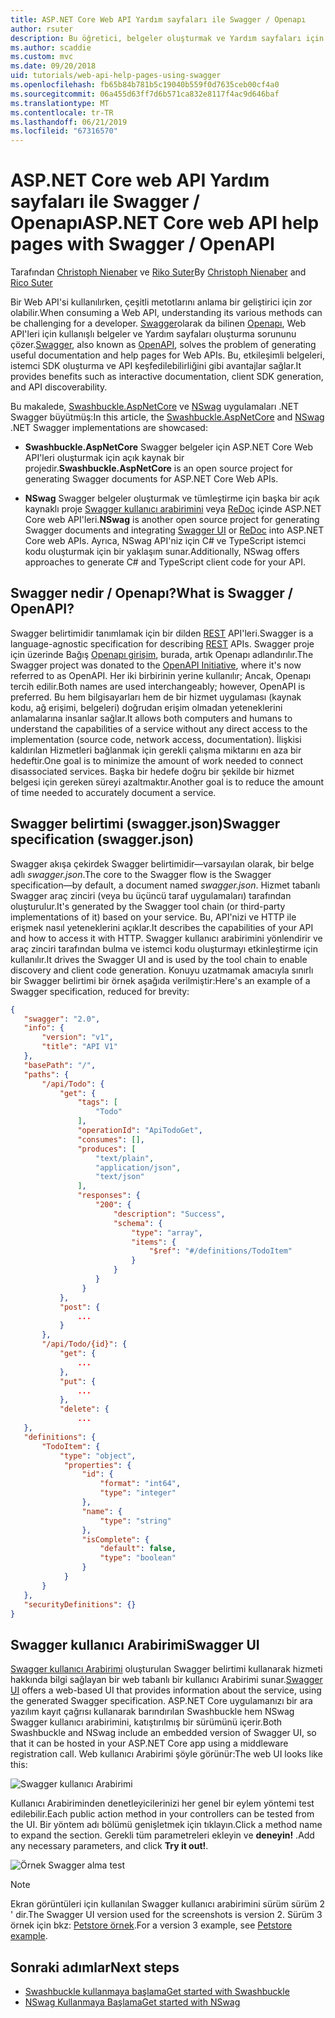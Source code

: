 ```yaml
---
title: ASP.NET Core Web API Yardım sayfaları ile Swagger / Openapı
author: rsuter
description: Bu öğretici, belgeler oluşturmak ve Yardım sayfaları için bir Web API uygulaması için Swagger ekleme bir kılavuz sağlar.
ms.author: scaddie
ms.custom: mvc
ms.date: 09/20/2018
uid: tutorials/web-api-help-pages-using-swagger
ms.openlocfilehash: fb65b84b781b5c19040b559f0d7635ceb00cf4a0
ms.sourcegitcommit: 06a455d63ff7d6b571ca832e8117f4ac9d646baf
ms.translationtype: MT
ms.contentlocale: tr-TR
ms.lasthandoff: 06/21/2019
ms.locfileid: "67316570"
---
```

# <a name="aspnet-core-web-api-help-pages-with-swagger--openapi"></a><span data-ttu-id="53c02-103">ASP.NET Core web API Yardım sayfaları ile Swagger / Openapı</span><span class="sxs-lookup"><span data-stu-id="53c02-103">ASP.NET Core web API help pages with Swagger / OpenAPI</span></span>

<span data-ttu-id="53c02-104">Tarafından [Christoph Nienaber](https://twitter.com/zuckerthoben) ve [Riko Suter](http://rsuter.com)</span><span class="sxs-lookup"><span data-stu-id="53c02-104">By [Christoph Nienaber](https://twitter.com/zuckerthoben) and [Rico Suter](http://rsuter.com)</span></span>

<span data-ttu-id="53c02-105">Bir Web API'si kullanılırken, çeşitli metotlarını anlama bir geliştirici için zor olabilir.</span><span class="sxs-lookup"><span data-stu-id="53c02-105">When consuming a Web API, understanding its various methods can be challenging for a developer.</span></span> <span data-ttu-id="53c02-106">[Swagger](https://swagger.io/)olarak da bilinen [Openapı](https://www.openapis.org/), Web API'leri için kullanışlı belgeler ve Yardım sayfaları oluşturma sorununu çözer.</span><span class="sxs-lookup"><span data-stu-id="53c02-106">[Swagger](https://swagger.io/), also known as [OpenAPI](https://www.openapis.org/), solves the problem of generating useful documentation and help pages for Web APIs.</span></span> <span data-ttu-id="53c02-107">Bu, etkileşimli belgeleri, istemci SDK oluşturma ve API keşfedilebilirliğini gibi avantajlar sağlar.</span><span class="sxs-lookup"><span data-stu-id="53c02-107">It provides benefits such as interactive documentation, client SDK generation, and API discoverability.</span></span>

<span data-ttu-id="53c02-108">Bu makalede, [Swashbuckle.AspNetCore](https://github.com/domaindrivendev/Swashbuckle.AspNetCore) ve [NSwag](https://github.com/RicoSuter/NSwag) uygulamaları .NET Swagger büyütmüş:</span><span class="sxs-lookup"><span data-stu-id="53c02-108">In this article, the [Swashbuckle.AspNetCore](https://github.com/domaindrivendev/Swashbuckle.AspNetCore) and [NSwag](https://github.com/RicoSuter/NSwag) .NET Swagger implementations are showcased:</span></span>

* <span data-ttu-id="53c02-109">**Swashbuckle.AspNetCore** Swagger belgeler için ASP.NET Core Web API'leri oluşturmak için açık kaynak bir projedir.</span><span class="sxs-lookup"><span data-stu-id="53c02-109">**Swashbuckle.AspNetCore** is an open source project for generating Swagger documents for ASP.NET Core Web APIs.</span></span>

* <span data-ttu-id="53c02-110">**NSwag** Swagger belgeler oluşturmak ve tümleştirme için başka bir açık kaynaklı proje [Swagger kullanıcı arabirimini](https://swagger.io/swagger-ui/) veya [ReDoc](https://github.com/Rebilly/ReDoc) içinde ASP.NET Core web API'leri.</span><span class="sxs-lookup"><span data-stu-id="53c02-110">**NSwag** is another open source project for generating Swagger documents and integrating [Swagger UI](https://swagger.io/swagger-ui/) or [ReDoc](https://github.com/Rebilly/ReDoc) into ASP.NET Core web APIs.</span></span> <span data-ttu-id="53c02-111">Ayrıca, NSwag API'niz için C# ve TypeScript istemci kodu oluşturmak için bir yaklaşım sunar.</span><span class="sxs-lookup"><span data-stu-id="53c02-111">Additionally, NSwag offers approaches to generate C# and TypeScript client code for your API.</span></span>

## <a name="what-is-swagger--openapi"></a><span data-ttu-id="53c02-112">Swagger nedir / Openapı?</span><span class="sxs-lookup"><span data-stu-id="53c02-112">What is Swagger / OpenAPI?</span></span>

<span data-ttu-id="53c02-113">Swagger belirtimidir tanımlamak için bir dilden [REST](https://en.wikipedia.org/wiki/Representational_state_transfer) API'leri.</span><span class="sxs-lookup"><span data-stu-id="53c02-113">Swagger is a language-agnostic specification for describing [REST](https://en.wikipedia.org/wiki/Representational_state_transfer) APIs.</span></span> <span data-ttu-id="53c02-114">Swagger proje için üzerinde Bağış [Openapı girişim](https://www.openapis.org/), burada, artık Openapı adlandırılır.</span><span class="sxs-lookup"><span data-stu-id="53c02-114">The Swagger project was donated to the [OpenAPI Initiative](https://www.openapis.org/), where it's now referred to as OpenAPI.</span></span> <span data-ttu-id="53c02-115">Her iki birbirinin yerine kullanılır; Ancak, Openapı tercih edilir.</span><span class="sxs-lookup"><span data-stu-id="53c02-115">Both names are used interchangeably; however, OpenAPI is preferred.</span></span> <span data-ttu-id="53c02-116">Bu hem bilgisayarları hem de bir hizmet uygulaması (kaynak kodu, ağ erişimi, belgeleri) doğrudan erişim olmadan yeteneklerini anlamalarına insanlar sağlar.</span><span class="sxs-lookup"><span data-stu-id="53c02-116">It allows both computers and humans to understand the capabilities of a service without any direct access to the implementation (source code, network access, documentation).</span></span> <span data-ttu-id="53c02-117">İlişkisi kaldırılan Hizmetleri bağlanmak için gerekli çalışma miktarını en aza bir hedeftir.</span><span class="sxs-lookup"><span data-stu-id="53c02-117">One goal is to minimize the amount of work needed to connect disassociated services.</span></span> <span data-ttu-id="53c02-118">Başka bir hedefe doğru bir şekilde bir hizmet belgesi için gereken süreyi azaltmaktır.</span><span class="sxs-lookup"><span data-stu-id="53c02-118">Another goal is to reduce the amount of time needed to accurately document a service.</span></span>

## <a name="swagger-specification-swaggerjson"></a><span data-ttu-id="53c02-119">Swagger belirtimi (swagger.json)</span><span class="sxs-lookup"><span data-stu-id="53c02-119">Swagger specification (swagger.json)</span></span>

<span data-ttu-id="53c02-120">Swagger akışa çekirdek Swagger belirtimidir&mdash;varsayılan olarak, bir belge adlı *swagger.json*.</span><span class="sxs-lookup"><span data-stu-id="53c02-120">The core to the Swagger flow is the Swagger specification&mdash;by default, a document named *swagger.json*.</span></span> <span data-ttu-id="53c02-121">Hizmet tabanlı Swagger araç zinciri (veya bu üçüncü taraf uygulamaları) tarafından oluşturulur.</span><span class="sxs-lookup"><span data-stu-id="53c02-121">It's generated by the Swagger tool chain (or third-party implementations of it) based on your service.</span></span> <span data-ttu-id="53c02-122">Bu, API'nizi ve HTTP ile erişmek nasıl yeteneklerini açıklar.</span><span class="sxs-lookup"><span data-stu-id="53c02-122">It describes the capabilities of your API and how to access it with HTTP.</span></span> <span data-ttu-id="53c02-123">Swagger kullanıcı arabirimini yönlendirir ve araç zinciri tarafından bulma ve istemci kodu oluşturmayı etkinleştirme için kullanılır.</span><span class="sxs-lookup"><span data-stu-id="53c02-123">It drives the Swagger UI and is used by the tool chain to enable discovery and client code generation.</span></span> <span data-ttu-id="53c02-124">Konuyu uzatmamak amacıyla sınırlı bir Swagger belirtimi bir örnek aşağıda verilmiştir:</span><span class="sxs-lookup"><span data-stu-id="53c02-124">Here's an example of a Swagger specification, reduced for brevity:</span></span>

```json
{
   "swagger": "2.0",
   "info": {
       "version": "v1",
       "title": "API V1"
   },
   "basePath": "/",
   "paths": {
       "/api/Todo": {
           "get": {
               "tags": [
                   "Todo"
               ],
               "operationId": "ApiTodoGet",
               "consumes": [],
               "produces": [
                   "text/plain",
                   "application/json",
                   "text/json"
               ],
               "responses": {
                   "200": {
                       "description": "Success",
                       "schema": {
                           "type": "array",
                           "items": {
                               "$ref": "#/definitions/TodoItem"
                           }
                       }
                   }
                }
           },
           "post": {
               ...
           }
       },
       "/api/Todo/{id}": {
           "get": {
               ...
           },
           "put": {
               ...
           },
           "delete": {
               ...
   },
   "definitions": {
       "TodoItem": {
           "type": "object",
            "properties": {
                "id": {
                    "format": "int64",
                    "type": "integer"
                },
                "name": {
                    "type": "string"
                },
                "isComplete": {
                    "default": false,
                    "type": "boolean"
                }
            }
       }
   },
   "securityDefinitions": {}
}
```

## <a name="swagger-ui"></a><span data-ttu-id="53c02-125">Swagger kullanıcı Arabirimi</span><span class="sxs-lookup"><span data-stu-id="53c02-125">Swagger UI</span></span>

<span data-ttu-id="53c02-126">[Swagger kullanıcı Arabirimi](https://swagger.io/swagger-ui/) oluşturulan Swagger belirtimi kullanarak hizmeti hakkında bilgi sağlayan bir web tabanlı bir kullanıcı Arabirimi sunar.</span><span class="sxs-lookup"><span data-stu-id="53c02-126">[Swagger UI](https://swagger.io/swagger-ui/) offers a web-based UI that provides information about the service, using the generated Swagger specification.</span></span> <span data-ttu-id="53c02-127">ASP.NET Core uygulamanızı bir ara yazılım kayıt çağrısı kullanarak barındırılan Swashbuckle hem NSwag Swagger kullanıcı arabirimini, katıştırılmış bir sürümünü içerir.</span><span class="sxs-lookup"><span data-stu-id="53c02-127">Both Swashbuckle and NSwag include an embedded version of Swagger UI, so that it can be hosted in your ASP.NET Core app using a middleware registration call.</span></span> <span data-ttu-id="53c02-128">Web kullanıcı Arabirimi şöyle görünür:</span><span class="sxs-lookup"><span data-stu-id="53c02-128">The web UI looks like this:</span></span>

![Swagger kullanıcı Arabirimi](web-api-help-pages-using-swagger/_static/swagger-ui.png)

<span data-ttu-id="53c02-130">Kullanıcı Arabiriminden denetleyicilerinizi her genel bir eylem yöntemi test edilebilir.</span><span class="sxs-lookup"><span data-stu-id="53c02-130">Each public action method in your controllers can be tested from the UI.</span></span> <span data-ttu-id="53c02-131">Bir yöntem adı bölümü genişletmek için tıklayın.</span><span class="sxs-lookup"><span data-stu-id="53c02-131">Click a method name to expand the section.</span></span> <span data-ttu-id="53c02-132">Gerekli tüm parametreleri ekleyin ve **deneyin!** .</span><span class="sxs-lookup"><span data-stu-id="53c02-132">Add any necessary parameters, and click **Try it out!**.</span></span>

![Örnek Swagger alma test](web-api-help-pages-using-swagger/_static/get-try-it-out.png)

> [!NOTE]
> <span data-ttu-id="53c02-134">Ekran görüntüleri için kullanılan Swagger kullanıcı arabirimini sürüm sürüm 2 ' dir.</span><span class="sxs-lookup"><span data-stu-id="53c02-134">The Swagger UI version used for the screenshots is version 2.</span></span> <span data-ttu-id="53c02-135">Sürüm 3 örnek için bkz: [Petstore örnek](http://petstore.swagger.io/).</span><span class="sxs-lookup"><span data-stu-id="53c02-135">For a version 3 example, see [Petstore example](http://petstore.swagger.io/).</span></span>

## <a name="next-steps"></a><span data-ttu-id="53c02-136">Sonraki adımlar</span><span class="sxs-lookup"><span data-stu-id="53c02-136">Next steps</span></span>

* [<span data-ttu-id="53c02-137">Swashbuckle kullanmaya başlama</span><span class="sxs-lookup"><span data-stu-id="53c02-137">Get started with Swashbuckle</span></span>](xref:tutorials/get-started-with-swashbuckle)
* [<span data-ttu-id="53c02-138">NSwag Kullanmaya Başlama</span><span class="sxs-lookup"><span data-stu-id="53c02-138">Get started with NSwag</span></span>](xref:tutorials/get-started-with-nswag)

